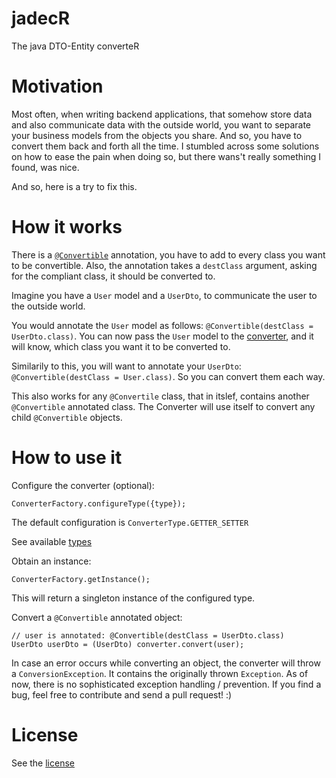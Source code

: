 # jadecR
The java DTO-Entity converteR

# Motivation
Most often, when writing backend applications, that somehow store data and also communicate data with the outside world, you want to separate your business models from the objects you share. And so, you have to convert them back and forth all the time. I stumbled across some solutions on how to ease the pain when doing so, but there wans't really something I found, was nice.

And so, here is a try to fix this.

# How it works
There is a [`@Convertible`](src/main/java/dwalldorf/jadecr/Convertible.java) annotation, you have to add to every class you want to be convertible. Also, the annotation takes a  `destClass` argument, asking for the compliant class, it should be converted to.

Imagine you have a `User` model and a `UserDto`, to communicate the user to the outside world. 

You would annotate the `User` model as follows: `@Convertible(destClass = UserDto.class)`. You can now pass the `User` model to the [converter](src/main/java/dwalldorf/jadecr/PojoConverter.java), and it will know, which class you want it to be converted to. 

Similarily to this, you will want to annotate your `UserDto`: `@Convertible(destClass = User.class)`. So you can convert them each way. 

This also works for any `@Convertile` class, that in itslef, contains another `@Convertible` annotated class. The Converter will use itself to convert any child `@Convertible` objects.

# How to use it
Configure the converter (optional): 

    ConverterFactory.configureType({type});

The default configuration is `ConverterType.GETTER_SETTER`

See available [types](src/main/java/dwalldorf/jadecr/ConverterType)


Obtain an instance:

    ConverterFactory.getInstance();

This will return a singleton instance of the configured type.


Convert a `@Convertible` annotated object: 

    // user is annotated: @Convertible(destClass = UserDto.class)
    UserDto userDto = (UserDto) converter.convert(user);

In case an error occurs while converting an object, the converter will throw a `ConversionException`. It contains the originally thrown `Exception`. As of now, there is no sophisticated exception handling / prevention. If you find a bug, feel free to contribute and send a pull request! :)

# License
See the [license](LICENSE)
